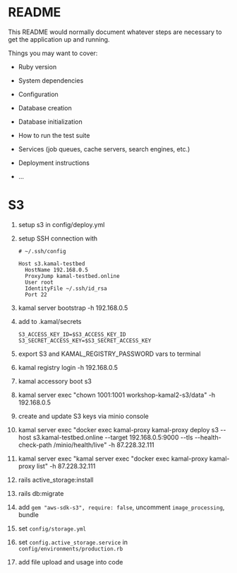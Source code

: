 # README

This README would normally document whatever steps are necessary to get the
application up and running.

Things you may want to cover:

* Ruby version

* System dependencies

* Configuration

* Database creation

* Database initialization

* How to run the test suite

* Services (job queues, cache servers, search engines, etc.)

* Deployment instructions

* ...

# S3

1. setup s3 in config/deploy.yml
2. setup SSH connection with
   ```
   # ~/.ssh/config

   Host s3.kamal-testbed
     HostName 192.168.0.5
     ProxyJump kamal-testbed.online
     User root
     IdentityFile ~/.ssh/id_rsa
     Port 22
   ```

3. kamal server bootstrap -h 192.168.0.5
4. add to .kamal/secrets
   ```
   S3_ACCESS_KEY_ID=$S3_ACCESS_KEY_ID
   S3_SECRET_ACCESS_KEY=$S3_SECRET_ACCESS_KEY
   ```
5. export S3 and KAMAL_REGISTRY_PASSWORD vars to terminal
6. kamal registry login -h 192.168.0.5
7. kamal accessory boot s3
8. kamal server exec "chown 1001:1001 workshop-kamal2-s3/data" -h 192.168.0.5
9. create and update S3 keys via minio console
10. kamal server exec "docker exec kamal-proxy kamal-proxy deploy s3 --host s3.kamal-testbed.online --target 192.168.0.5:9000 --tls --health-check-path /minio/health/live" -h 87.228.32.111
11. kamal server exec "kamal server exec "docker exec kamal-proxy kamal-proxy list" -h 87.228.32.111
12. rails active_storage:install
13. rails db:migrate
14. add `gem "aws-sdk-s3", require: false`, uncomment `image_processing`, bundle
15. set `config/storage.yml`
16. set `config.active_storage.service` in `config/environments/production.rb`
17. add file upload and usage into code
